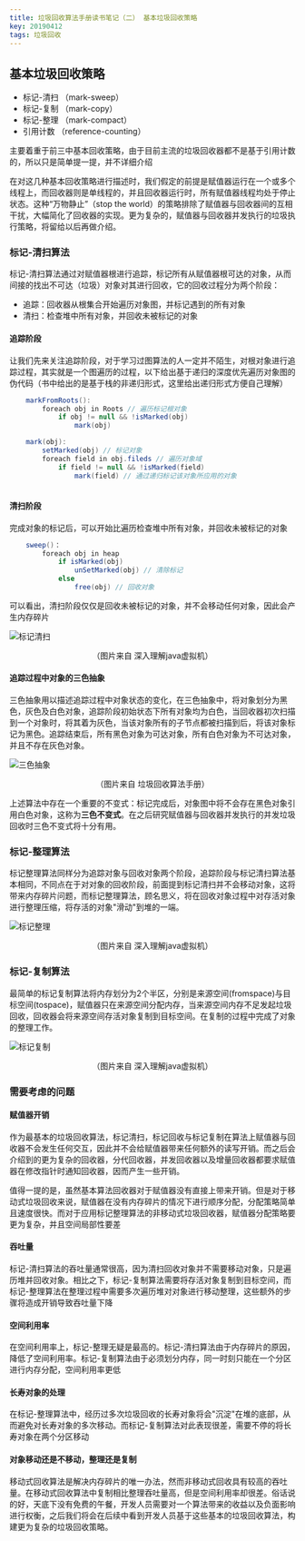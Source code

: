 ```yaml
---
title: 垃圾回收算法手册读书笔记（二） 基本垃圾回收策略
key: 20190412
tags: 垃圾回收
---
```


## 基本垃圾回收策略
* 标记-清扫 （mark-sweep）
* 标记-复制 （mark-copy）
* 标记-整理 （mark-compact）
* 引用计数 （reference-counting）

主要着重于前三中基本回收策略，由于目前主流的垃圾回收器都不是基于引用计数的，所以只是简单提一提，并不详细介绍

在对这几种基本回收策略进行描述时，我们假定的前提是赋值器运行在一个或多个线程上，而回收器则是单线程的，并且回收器运行时，所有赋值器线程均处于停止状态。这种“万物静止”（stop the world）的策略排除了赋值器与回收器间的互相干扰，大幅简化了回收器的实现。更为复杂的，赋值器与回收器并发执行的垃圾执行策略，将留给以后再做介绍。

### 标记-清扫算法
标记-清扫算法通过对赋值器根进行追踪，标记所有从赋值器根可达的对象，从而间接的找出不可达（垃圾）对象对其进行回收，它的回收过程分为两个阶段：
* 追踪：回收器从根集合开始遍历对象图，并标记遇到的所有对象
* 清扫：检查堆中所有对象，并回收未被标记的对象

#### 追踪阶段
让我们先来关注追踪阶段，对于学习过图算法的人一定并不陌生，对根对象进行追踪过程，其实就是一个图遍历的过程，以下给出基于递归的深度优先遍历对象图的伪代码（书中给出的是基于栈的非递归形式，这里给出递归形式方便自己理解）

```java
    markFromRoots():
        foreach obj in Roots // 遍历标记根对象
            if obj != null && !isMarked(obj)
                mark(obj)

    mark(obj):
        setMarked(obj) // 标记对象
        foreach field in obj.fileds // 遍历对象域
            if field != null && !isMarked(field)
                mark(field) // 通过递归标记该对象所应用的对象
            
```

#### 清扫阶段
完成对象的标记后，可以开始比遍历检查堆中所有对象，并回收未被标记的对象

```java
    sweep()：
        foreach obj in heap
            if isMarked(obj)
                unSetMarked(obj) // 清除标记
            else 
                free(obj) // 回收对象
```
可以看出，清扫阶段仅仅是回收未被标记的对象，并不会移动任何对象，因此会产生内存碎片

![标记清扫](https://nothinghappen.oss-cn-shanghai.aliyuncs.com/%E5%9E%83%E5%9C%BE%E5%9B%9E%E6%94%B6/%E6%A0%87%E8%AE%B0%E6%B8%85%E6%89%AB.JPG)

<center>（图片来自 深入理解java虚拟机）</center>

#### 追踪过程中对象的三色抽象
三色抽象用以描述追踪过程中对象状态的变化，在三色抽象中，将对象划分为黑色，灰色及白色对象，追踪阶段初始状态下所有对象均为白色，当回收器初次扫描到一个对象时，将其着为灰色，当该对象所有的子节点都被扫描到后，将该对象标记为黑色。追踪结束后，所有黑色对象为可达对象，所有白色对象为不可达对象，并且不存在灰色对象。

![三色抽象](https://nothinghappen.oss-cn-shanghai.aliyuncs.com/%E5%9E%83%E5%9C%BE%E5%9B%9E%E6%94%B6/%E4%B8%89%E8%89%B2%E6%8A%BD%E8%B1%A1.JPG)

<center>（图片来自 垃圾回收算法手册）</center>

上述算法中存在一个重要的不变式：标记完成后，对象图中将不会存在黑色对象引用白色对象，这称为**三色不变式**。在之后研究赋值器与回收器并发执行的并发垃圾回收时三色不变式将十分有用。

### 标记-整理算法
标记整理算法同样分为追踪对象与回收对象两个阶段，追踪阶段与标记清扫算法基本相同，不同点在于对对象的回收阶段，前面提到标记清扫并不会移动对象，这将带来内存碎片问题，而标记整理算法，顾名思义，将在回收对象过程中对存活对象进行整理压缩，将存活的对象"滑动"到堆的一端。

![标记整理](https://nothinghappen.oss-cn-shanghai.aliyuncs.com/%E5%9E%83%E5%9C%BE%E5%9B%9E%E6%94%B6/%E6%A0%87%E8%AE%B0%E6%95%B4%E7%90%86.JPG)

<center>（图片来自 深入理解java虚拟机）</center>

### 标记-复制算法
最简单的标记复制算法将内存划分为2个半区，分别是来源空间(fromspace)与目标空间(tospace)，赋值器只在来源空间分配内存，当来源空间内存不足发起垃圾回收，回收器会将来源空间存活对象复制到目标空间。在复制的过程中完成了对象的整理工作。

![标记复制](https://nothinghappen.oss-cn-shanghai.aliyuncs.com/%E5%9E%83%E5%9C%BE%E5%9B%9E%E6%94%B6/%E6%A0%87%E8%AE%B0%E5%A4%8D%E5%88%B6.JPG)

<center>（图片来自 深入理解java虚拟机）</center>

### 需要考虑的问题

#### 赋值器开销
作为最基本的垃圾回收算法，标记清扫，标记回收与标记复制在算法上赋值器与回收器不会发生任何交互，因此并不会给赋值器带来任何额外的读写开销。而之后会介绍到的更为复杂的回收器，分代回收器，并发回收器以及增量回收器都要求赋值器在修改指针时通知回收器，因而产生一些开销。

值得一提的是，虽然基本算法回收器对于赋值器没有直接上带来开销。但是对于移动式垃圾回收来说，赋值器在没有内存碎片的情况下进行顺序分配，分配策略简单且速度很快。而对于应用标记整理算法的非移动式垃圾回收器，赋值器分配策略要更为复杂，并且空间局部性要差

#### 吞吐量
标记-清扫算法的吞吐量通常很高，因为清扫回收对象并不需要移动对象，只是遍历堆并回收对象。相比之下，标记-复制算法需要将存活对象复制到目标空间，而标记-整理算法在整理过程中需要多次遍历堆对对象进行移动整理，这些额外的步骤将造成开销导致吞吐量下降

#### 空间利用率
在空间利用率上，标记-整理无疑是最高的。标记-清扫算法由于内存碎片的原因，降低了空间利用率。标记-复制算法由于必须划分内存，同一时刻只能在一个分区进行内存分配，空间利用率更低

#### 长寿对象的处理
在标记-整理算法中，经历过多次垃圾回收的长寿对象将会"沉淀"在堆的底部，从而避免对长寿对象的多次移动。而标记-复制算法对此表现很差，需要不停的将长寿对象在两个分区移动

#### 对象移动还是不移动，整理还是复制
移动式回收算法是解决内存碎片的唯一办法，然而非移动式回收具有较高的吞吐量。在移动式回收算法中复制相比整理吞吐量高，但是空间利用率却很差。俗话说的好，天底下没有免费的午餐，开发人员需要对一个算法带来的收益以及负面影响进行权衡，之后我们将会在后续中看到开发人员基于这些基本的垃圾回收算法，构建更为复杂的垃圾回收策略。
